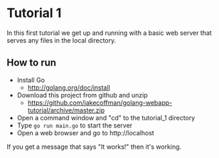 Tutorial 1
==========

In this first tutorial we get up and running with a basic web server that
serves any files in the local directory.

How to run
-------------

* Install Go
    * http://golang.org/doc/install
* Download this project from github and unzip
    * https://github.com/jakecoffman/golang-webapp-tutorial/archive/master.zip
* Open a command window and "cd" to the tutorial_1 directory
* Type `go run main.go` to start the server
* Open a web browser and go to http://localhost

If you get a message that says "It works!" then it's working.
